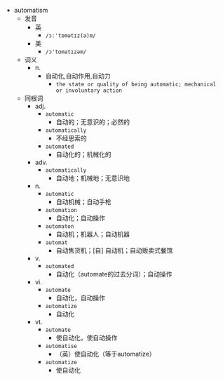 - automatism
  - 发音
    - 英
      - `/ɔː'tɒmətɪz(ə)m/`
    - 美
      - `/ɔ'tɑmətɪzəm/`
  - 词义
    - n.
      - 自动化,自动作用,自动力
        - `the state or quality of being automatic; mechanical or involuntary action `
  - 同根词
    - adj.
      - `automatic`
        - 自动的；无意识的；必然的
      - `automatically`
        - 不经思索的
      - `automated`
        - 自动化的；机械化的
    - adv.
      - `automatically`
        - 自动地；机械地；无意识地
    - n.
      - `automatic`
        - 自动机械；自动手枪
      - `automation`
        - 自动化；自动操作
      - `automaton`
        - 自动机；机器人；自动机器
      - `automat`
        - 自动售货机；[自] 自动机；自动贩卖式餐馆
    - v.
      - `automated`
        - 自动化（automate的过去分词）；自动操作
    - vi.
      - `automate`
        - 自动化，自动操作
      - `automatize`
        - 自动化
    - vt.
      - `automate`
        - 使自动化，使自动操作
      - `automatise`
        - （英）使自动化（等于automatize）
      - `automatize`
        - 使自动化
